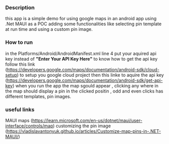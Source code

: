 ### Description
  this app is a simple demo for using google maps in an android app using .Net MAUI as a POC
  adding some functionalities like selecting pin template at run time and using a custom pin image.

### How to run 
  in the Platforms/Android/AndroidManifest.xml line 4 put your aquired api key instead of **"Enter Your API Key Here"**
  to know how to get the api key follow this link (https://developers.google.com/maps/documentation/android-sdk/cloud-setup) to setup you google cloud project 
  then this linke to aquire the api key (https://developers.google.com/maps/documentation/android-sdk/get-api-key)
  when you run the app the map sgould appear , clicking any where in the map should display a pin in the clicked positin , odd and even clicks has different templates, pin images.

### useful links
  MAUI maps (https://learn.microsoft.com/en-us/dotnet/maui/user-interface/controls/map)
  customizing the pin image (https://vladislavantonyuk.github.io/articles/Customize-map-pins-in-.NET-MAUI/)
